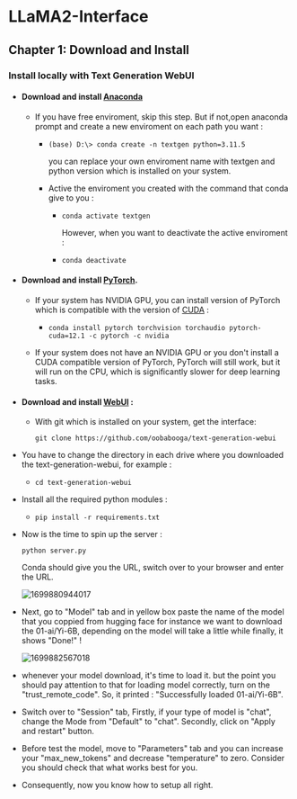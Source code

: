 # LLaMA2-Interface

## Chapter 1: Download and Install

### Install locally with Text Generation WebUI

* #### Download and install [Anaconda](https://www.anaconda.com/download)


  * If you have free enviroment, skip this step. But if not,open anaconda prompt and create a new enviroment on each path you want :
    * ```
      (base) D:\> conda create -n textgen python=3.11.5
      ```
      you can replace your own enviroment name with textgen and python version which is installed on your system.
    * Active the enviroment you created with the command that conda give to you :

      * ```
        conda activate textgen
        ```
        However, when you want to deactivate the active enviroment :
      * ```
        conda deactivate
        ```
* #### Download and install [PyTorch](https://pytorch.org/get-started/locally/).


  * If your system has NVIDIA GPU, you can install version of PyTorch which is compatible with the version of [CUDA](https://docs.nvidia.com/cuda/cuda-installation-guide-microsoft-windows/index.html) :
    * ```
      conda install pytorch torchvision torchaudio pytorch-cuda=12.1 -c pytorch -c nvidia
      ```
  * If your system does not have an NVIDIA GPU or you don't install a CUDA compatible version of PyTorch, PyTorch will still work, but it will run on the CPU, which is significantly slower for deep learning tasks.
* #### Download and install [WebUI](https://github.com/oobabooga/text-generation-webui) :


  * With git which is installed on your system, get the interface:

    ```
    git clone https://github.com/oobabooga/text-generation-webui
    ```
* You have to change the directory in each drive where you downloaded the text-generation-webui, for example :

  * ```
    cd text-generation-webui
    ```
* Install all the required python modules :

  * ```
    pip install -r requirements.txt
    ```
* Now is the time to spin up the server :

  ```
  python server.py
  ```
  Conda should give you the URL, switch over to your browser and enter the URL.

  ![1699880944017](image/llm-interface/1699880944017.png)
* Next, go to "Model" tab and in yellow box paste the name of the model that you coppied from hugging face for instance we want to download the 01-ai/Yi-6B, depending on the model will take a little while finally, it shows "Done!" !

  ![1699882567018](image/llm-interface/1699882567018.png)
* whenever your model download, it's time to load it. but the point you should pay attention to that for loading model correctly, turn on the "trust_remote_code". So, it printed :  "Successfully loaded 01-ai/Yi-6B".
* Switch over to "Session" tab, Firstly,  if your type of model is "chat", change the Mode from "Default" to "chat". Secondly, click on "Apply and restart" button.
* Before test the model, move to "Parameters" tab and you can increase your "max_new_tokens" and  decrease "temperature" to zero. Consider you should check that what works best for you.
* Consequently, now you know how to setup all right.
